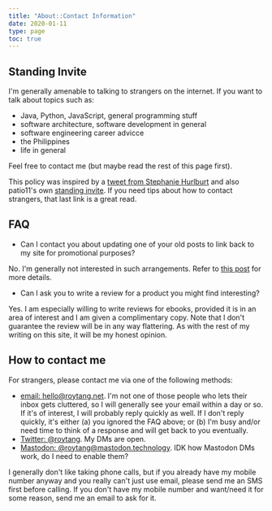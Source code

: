 ```yaml
---
title: "About::Contact Information"
date: 2020-01-11
type: page
toc: true
---
```


## Standing Invite

I'm generally amenable to talking to strangers on the internet. If you want to talk about topics such as:

- Java, Python, JavaScript, general programming stuff
- software architecture, software development in general
- software engineering career advicce
- the Philippines
- life in general

Feel free to contact me (but maybe read the rest of this page first).

This policy was inspired by a [tweet from Stephanie Hurlburt](https://twitter.com/sehurlburt/status/889004724669661184) and also patio11's own [standing invite](https://www.kalzumeus.com/standing-invitation/). If you need tips about how to contact strangers, that last link is a great read.

## FAQ

- Can I contact you about updating one of your old posts to link back to my site for promotional purposes?

No. I'm generally not interested in such arrangements. Refer to [this post](/2020/01/weird-blog-spam/) for more details.

- Can I ask you to write a review for a product you might find interesting?

Yes. I am especially willing to write reviews for ebooks, provided it is in an area of interest and I am given a complimentary copy. Note that I don't guarantee the review will be in any way flattering. As with the rest of my writing on this site, it will be my honest opinion.

## How to contact me

For strangers, please contact me via one of the following methods:

- [email: hello@roytang.net](email:hello@roytang.net). I'm not one of those people who lets their inbox gets cluttered, so I will generally see your email within a day or so. If it's of interest, I will probably reply quickly as well. If I don't reply quickly, it's either (a) you ignored the FAQ above; or (b) I'm busy and/or need time to think of a response and will get back to you eventually.
- [Twitter: @roytang](https://twitter.com/roytang/). My DMs are open.
- [Mastodon: @roytang@mastodon.technology](https://mastodon.technology/@roytang). IDK how Mastodon DMs work, do I need to enable them?

I generally don't like taking phone calls, but if you already have my mobile number anyway and you really can't just use email, please send me an SMS first before calling. If you don't have my mobile number and want/need it for some reason, send me an email to ask for it.